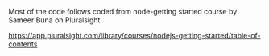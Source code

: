 Most of the code follows coded from node-getting started course by Sameer Buna on Pluralsight

https://app.pluralsight.com/library/courses/nodejs-getting-started/table-of-contents
